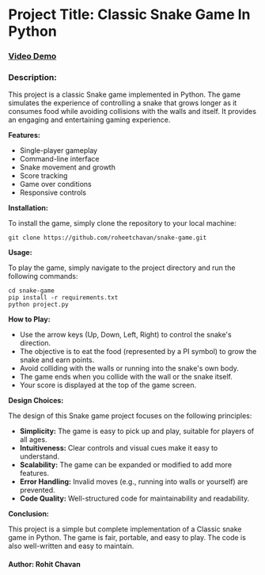 # Project Title: Classic Snake Game In Python

### [Video Demo](https://youtu.be/)

### Description:


This project is a classic Snake game implemented in Python. The game simulates the experience of controlling a snake that grows longer as it consumes food while avoiding collisions with the walls and itself. It provides an engaging and entertaining gaming experience.

**Features:**

- Single-player gameplay
- Command-line interface
- Snake movement and growth
- Score tracking
- Game over conditions
- Responsive controls

**Installation:**

To install the game, simply clone the repository to your local machine:

    git clone https://github.com/roheetchavan/snake-game.git


**Usage:**

To play the game, simply navigate to the project directory and run the following commands:


    cd snake-game
    pip install -r requirements.txt
    python project.py


**How to Play:**

- Use the arrow keys (Up, Down, Left, Right) to control the snake's direction.
- The objective is to eat the food (represented by a PI symbol) to grow the snake and earn points.
- Avoid colliding with the walls or running into the snake's own body.
- The game ends when you collide with the wall or the snake itself.
- Your score is displayed at the top of the game screen.


**Design Choices:**

The design of this Snake game project focuses on the following principles:

- **Simplicity:** The game is easy to pick up and play, suitable for players of all ages.
- **Intuitiveness:** Clear controls and visual cues make it easy to understand.
- **Scalability:** The game can be expanded or modified to add more features.
- **Error Handling:** Invalid moves (e.g., running into walls or yourself) are prevented.
- **Code Quality:** Well-structured code for maintainability and readability.

**Conclusion:**

This project is a simple but complete implementation of a Classic snake game in Python. The game is fair, portable, and easy to play. The code is also well-written and easy to maintain.


#### Author: Rohit Chavan
